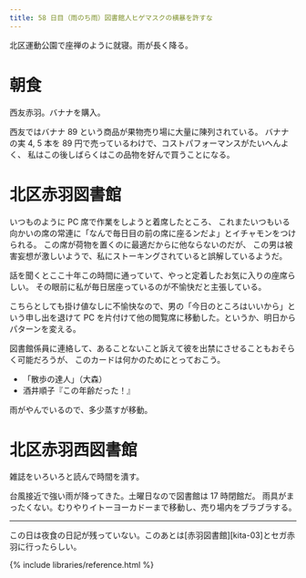 ```yaml
---
title: 58 日目（雨のち雨）図書館人ヒゲマスクの横暴を許すな
---
```


北区運動公園で座禅のように就寝。雨が長く降る。

# 朝食

西友赤羽。バナナを購入。

西友ではバナナ 89 という商品が果物売り場に大量に陳列されている。
バナナの実 4, 5 本を 89 円で売っているわけで、コストパフォーマンスがたいへんよく、
私はこの後しばらくはこの品物を好んで買うことになる。

# 北区赤羽図書館

いつものように PC 席で作業をしようと着席したところ、
これまたいつもいる向かいの席の常連に「なんで毎日目の前の席に座るンだよ」とイチャモンをつけられる。
この席が荷物を置くのに最適だからに他ならないのだが、
この男は被害妄想が激しいようで、私にストーキングされていると誤解しているようだ。

話を聞くとここ十年この時間に通っていて、やっと定着したお気に入りの座席らしい。
その眼前に私が毎日居座っているのが不愉快だと主張している。

こちらとしても掛け値なしに不愉快なので、男の「今日のところはいいから」という申し出を退けて
PC を片付けて他の閲覧席に移動した。というか、明日からパターンを変える。

図書館係員に連絡して、あることないこと訴えて彼を出禁にさせることもおそらく可能だろうが、
このカードは何かのためにとっておこう。

* 「散歩の達人」（大森）
* 酒井順子『この年齢だった！』

雨がやんでいるので、多少蒸すが移動。

# 北区赤羽西図書館

雑誌をいろいろと読んで時間を潰す。

台風接近で強い雨が降ってきた。土曜日なので図書館は 17 時閉館だ。
雨具がまったくない。むりやりイトーヨーカドーまで移動し、売り場内をブラブラする。

---

この日は夜食の日記が残っていない。このあとは[赤羽図書館][kita-03]とセガ赤羽に行ったらしい。

{% include libraries/reference.html %}
